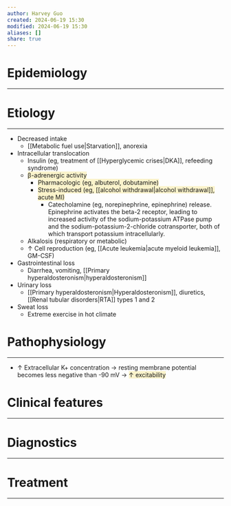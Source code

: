 ```yaml
---
author: Harvey Guo
created: 2024-06-19 15:30
modified: 2024-06-19 15:30
aliases: []
share: true
---
```

# Epidemiology
---


# Etiology
---
- Decreased intake
	- [[Metabolic fuel use|Starvation]], anorexia
- Intracellular translocation
	- Insulin (eg, treatment of [[Hyperglycemic crises|DKA]], refeeding syndrome)
	- <span style="background:rgba(240, 200, 0, 0.2)">β-adrenergic activity</span>
		- <span style="background:rgba(240, 200, 0, 0.2)">Pharmacologic (eg, albuterol, dobutamine)</span>
		- <span style="background:rgba(240, 200, 0, 0.2)">Stress-induced (eg, [[alcohol withdrawal|alcohol withdrawal]], acute MI)</span>
			- Catecholamine (eg, norepinephrine, epinephrine) release. Epinephrine activates the beta-2 receptor, leading to increased activity of the sodium-potassium ATPase pump and the sodium-potassium-2-chloride cotransporter, both of which transport potassium intracellularly.
	- Alkalosis (respiratory or metabolic)
	- ↑ Cell reproduction (eg, [[Acute leukemia|acute myeloid leukemia]], GM-CSF)
- Gastrointestinal loss
	- Diarrhea, vomiting, [[Primary hyperaldosteronism|hyperaldosteronism]]
- Urinary loss
	- [[Primary hyperaldosteronism|Hyperaldosteronism]], diuretics, [[Renal tubular disorders|RTA]] types 1 and 2
- Sweat loss
	- Extreme exercise in hot climate

# Pathophysiology
---
- ↑ Extracellular K+ concentration → resting membrane potential becomes less negative than -90 mV → <span style="background:rgba(240, 200, 0, 0.2)">↑ excitability</span>

# Clinical features
---


# Diagnostics
---


# Treatment
---

